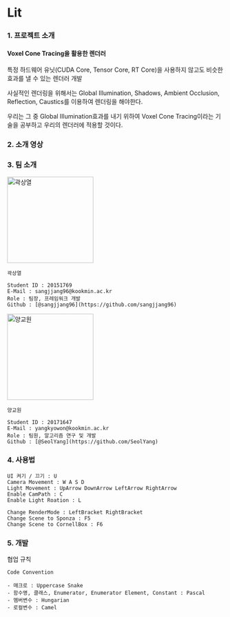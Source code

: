 # Lit

### 1. 프로젝트 소개


#### Voxel Cone Tracing을 활용한 렌더러


특정 하드웨어 유닛(CUDA Core, Tensor Core, RT Core)을 사용하지 않고도 비슷한 효과를 낼 수 있는 렌더러 개발


사실적인 렌더링을 위해서는 Global Illumination, Shadows, Ambient Occlusion, Reflection, Caustics를 이용하여
렌더링을 해야한다.


우리는 그 중 Global Illumination효과를 내기 위하여 Voxel Cone Tracing이라는 기술을 공부하고 우리의 렌더러에 적용할 것이다.

### 2. 소개 영상



### 3. 팀 소개
<img width="200" alt="곽상열" src="https://user-images.githubusercontent.com/59731956/113509034-5f32ee00-958e-11eb-9a82-ede3401554eb.jpg">


```
곽상열

Student ID : 20151769
E-Mail : sangjjang96@kookmin.ac.kr
Role : 팀장, 프레임워크 개발
Github : [@sangjjang96](https://github.com/sangjjang96)
```


<img width="200" alt="양교원" src="https://user-images.githubusercontent.com/59731956/113509058-7a9df900-958e-11eb-8fe8-fa0a8f61b262.png">


```
양교원

Student ID : 20171647
E-Mail : yangkyowon@kookmin.ac.kr
Role : 팀원, 알고리즘 연구 및 개발
Github : [@SeolYang](https://github.com/SeolYang)
```
### 4. 사용법

```
UI 켜기 / 끄기 : U
Camera Movement : W A S D
Light Movement : UpArrow DownArrow LeftArrow RightArrow
Enable CamPath : C
Enable Light Roation : L

Change RenderMode : LeftBracket RightBracket
Change Scene to Sponza : F5
Change Scene to CornellBox : F6
```

### 5. 개발

협업 규칙

```
Code Convention

- 매크로 : Uppercase Snake
- 함수명, 클래스, Enumerator, Enumerator Element, Constant : Pascal
- 멤버변수 : Hungarian
- 로컬변수 : Camel
```

